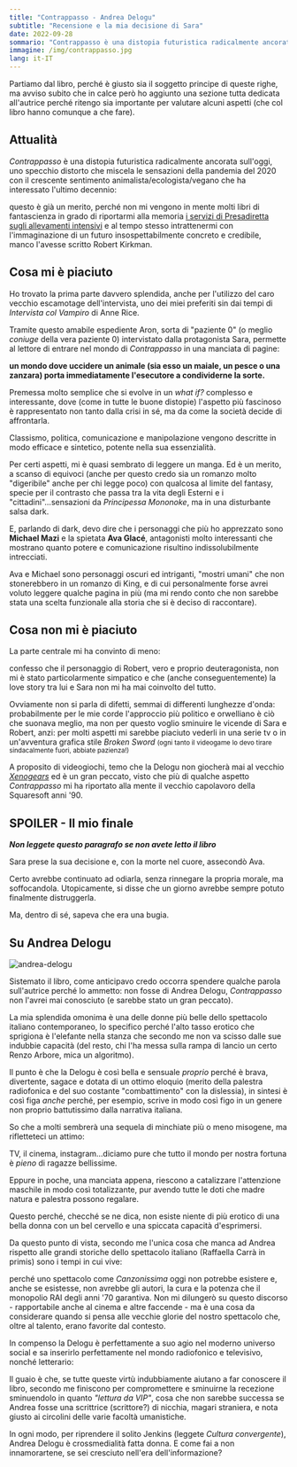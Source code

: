 ```yaml
---
title: "Contrappasso - Andrea Delogu"
subtitle: "Recensione e la mia decisione di Sara"
date: 2022-09-28
sommario: "Contrappasso è una distopia futuristica radicalmente ancorata sull'oggi, uno specchio distorto che miscela le sensazioni della pandemia del 2020 con il crescente sentimento animalista/ecologista/vegano che ha interessato l'ultimo decennio..."
immagine: /img/contrappasso.jpg
lang: it-IT
---
```


Partiamo dal libro, perché è giusto sia il soggetto principe di queste righe, ma avviso subito che in calce però ho aggiunto una sezione tutta dedicata all'autrice perché ritengo sia importante per valutare alcuni aspetti (che col libro hanno comunque a che fare).

## Attualità 

_Contrappasso_ è una distopia futuristica radicalmente ancorata sull'oggi, uno specchio distorto che miscela le sensazioni della pandemia del 2020 con il crescente sentimento animalista/ecologista/vegano che ha interessato l'ultimo decennio: 

questo è già un merito, perché non mi vengono in mente molti libri di fantascienza in grado di riportarmi alla memoria [i servizi di Presadiretta sugli allevamenti intensivi](https://www.raiplay.it/video/2021/03/Allevamenti-intensivi-per-le-future-pandemie---PresaDiretta-29032021-93078a4f-eb6b-4c8f-af09-cc450825d68a.html) e al tempo stesso intrattenermi con l'immaginazione di un futuro insospettabilmente concreto e credibile, manco l'avesse scritto Robert Kirkman.

## Cosa mi è piaciuto

Ho trovato la prima parte davvero splendida, anche per l'utilizzo del caro vecchio escamotage dell'intervista, uno dei miei preferiti sin dai tempi di _Intervista col Vampiro_ di Anne Rice. 

Tramite questo amabile espediente Aron, sorta di "paziente 0" (o meglio _coniuge_ della vera paziente 0) intervistato dalla protagonista Sara, permette al lettore di entrare nel mondo di _Contrappasso_ in una manciata di pagine:

**un mondo dove uccidere un animale (sia esso un maiale, un pesce o una zanzara) porta immediatamente l'esecutore a condividerne la sorte.** 

Premessa molto semplice che si evolve in un _what if?_ complesso e interessante, dove (come in tutte le buone distopie) l'aspetto più fascinoso è rappresentato non tanto dalla crisi in sé, ma da come la società decide di affrontarla. 

Classismo, politica, comunicazione e manipolazione vengono descritte in modo efficace e sintetico, potente nella sua essenzialità.

Per certi aspetti, mi è quasi sembrato di leggere un manga. Ed è un merito, a scanso di equivoci (anche per questo credo sia un romanzo molto "digeribile" anche per chi legge poco) con qualcosa al limite del fantasy, specie per il contrasto che passa tra la vita degli Esterni e i "cittadini"...sensazioni da _Principessa Mononoke_, ma in una disturbante salsa dark.

E, parlando di dark, devo dire che i personaggi che più ho apprezzato sono **Michael Mazi** e la spietata **Ava Glacé**, antagonisti molto interessanti che mostrano quanto potere e comunicazione risultino indissolubilmente intrecciati.

Ava e Michael sono personaggi oscuri ed intriganti, "mostri umani" che non stonerebbero in un romanzo di King, e di cui personalmente forse avrei voluto leggere qualche pagina in più (ma mi rendo conto che non sarebbe stata una scelta funzionale alla storia che si è deciso di raccontare).

## Cosa non mi è piaciuto

La parte centrale mi ha convinto di meno: 

confesso che il personaggio di Robert, vero e proprio deuteragonista, non mi è stato particolarmente simpatico e che (anche conseguentemente) la love story tra lui e Sara non mi ha mai coinvolto del tutto.

Ovviamente non si parla di difetti, semmai di differenti lunghezze d'onda: probabilmente per le mie corde l'approccio più politico e orwelliano è ciò che suonava meglio, ma non per questo voglio sminuire le vicende di Sara e Robert, anzi: per molti aspetti mi sarebbe piaciuto vederli in una serie tv o in un'avventura grafica stile _Broken Sword_ <small>(ogni tanto il videogame lo devo tirare sindacalmente fuori, abbiate pazienza!)</small>

A proposito di videogiochi, temo che la Delogu non giocherà mai al vecchio [_Xenogears_](/posts/ita/xenogears) ed è un gran peccato, visto che più di qualche aspetto _Contrappasso_ mi ha riportato alla mente il vecchio capolavoro della Squaresoft anni '90.

## SPOILER - Il mio finale

**_Non leggete questo paragrafo se non avete letto il libro_**

Sara prese la sua decisione e, con la morte nel cuore, assecondò Ava. 

Certo avrebbe continuato ad odiarla, senza rinnegare la propria morale, ma soffocandola. Utopicamente, si disse che un giorno avrebbe sempre potuto finalmente distruggerla. 

Ma, dentro di sé, sapeva che era una bugia.

## Su Andrea Delogu

![andrea-delogu](/img/andrea-delogu.jpg)

Sistemato il libro, come anticipavo credo occorra spendere qualche parola sull'autrice perché lo ammetto: non fosse di Andrea Delogu, _Contrappasso_ non l'avrei mai conosciuto (e sarebbe stato un gran peccato).

La mia splendida omonima è una delle donne più belle dello spettacolo italiano contemporaneo, lo specifico perché l'alto tasso erotico che sprigiona è l'elefante nella stanza che secondo me non va scisso dalle sue indubbie capacità (del resto, chi l'ha messa sulla rampa di lancio un certo Renzo Arbore, mica un algoritmo).

Il punto è che la Delogu è così bella e sensuale _proprio_ perché è brava, divertente, sagace e dotata di un ottimo eloquio (merito della palestra radiofonica e del suo costante "combattimento" con la dislessia), in sintesi è così figa _anche_ perché, per esempio, scrive in modo così figo in un genere non proprio battutissimo dalla narrativa italiana.

So che a molti sembrerà una sequela di minchiate più o meno misogene, ma rifletteteci un attimo: 

TV, il cinema, instagram...diciamo pure che tutto il mondo per nostra fortuna è _pieno_ di ragazze bellissime. 

Eppure in poche, una manciata appena, riescono a catalizzare l'attenzione maschile in modo così totalizzante, pur avendo tutte le doti che madre natura e palestra possono regalare. 

Questo perché, checché se ne dica, non esiste niente di più erotico di una bella donna con un bel cervello e una spiccata capacità d'esprimersi.

Da questo punto di vista, secondo me l'unica cosa che manca ad Andrea rispetto alle grandi storiche dello spettacolo italiano (Raffaella Carrà in primis) sono i tempi in cui vive: 

perché uno spettacolo come _Canzonissima_ oggi non potrebbe esistere e, anche se esistesse, non avrebbe gli autori, la cura e la potenza che il monopolio RAI degli anni '70 garantiva.
Non mi dilungerò su questo discorso - rapportabile anche al cinema e altre faccende - ma è una cosa da considerare quando si pensa alle vecchie glorie del nostro spettacolo che, oltre al talento, erano favorite dal contesto. 

In compenso la Delogu è perfettamente a suo agio nel moderno universo social e sa inserirlo perfettamente nel mondo radiofonico e televisivo, nonché letterario: 

Il guaio è che, se tutte queste virtù indubbiamente aiutano a far conoscere il libro, secondo me finiscono per compromettere e sminuirne la recezione sminuendolo in quanto _"lettura da VIP"_, cosa che non sarebbe successa se Andrea fosse una scrittrice (scrittore?) di nicchia, magari straniera, e nota giusto ai circolini delle varie facoltà umanistiche.

In ogni modo, per riprendere il solito Jenkins (leggete _Cultura convergente_), Andrea Delogu è crossmedialità fatta donna. E come fai a non innamorartene, se sei cresciuto nell'era dell'informazione?